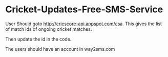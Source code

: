 # Cricket-Updates-Free-SMS-Service

User Should goto http://cricscore-api.appspot.com/csa. This gives the list of match ids of ongoing cricket matches.

Then update the id in the code.

The users should have an account in way2sms.com
